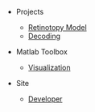 <!-- docs/_sidebar.md -->

* Projects

  * [Retinotopy Model](Retino.md)
  * [Decoding](decoding.md)


* Matlab Toolbox
  * [Visualization](configuration.md)

* Site
  * [Developer](/Develope_site.md)
